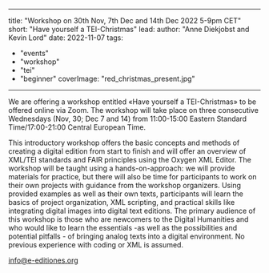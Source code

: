 
---
title: "Workshop on 30th Nov, 7th Dec and 14th Dec 2022 5-9pm CET"
short: "Have yourself a TEI-Christmas"
lead:
author: "Anne Diekjobst and Kevin Lord"
date: 2022-11-07
tags:
  - "events"
  - "workshop"
  - "tei"
  - "beginner"
coverImage: "red_christmas_present.jpg"
---

We are offering a workshop entitled «Have yourself a TEI-Christmas» to be offered online via Zoom. The workshop will take place on three consecutive Wednesdays (Nov, 30; Dec 7 and 14) from 11:00-15:00 Eastern Standard Time/17:00-21:00 Central European Time.

This introductory workshop offers the basic concepts and methods of creating a digital edition from start to finish and will offer an overview of XML/TEI standards and FAIR principles using the Oxygen XML Editor. The workshop will be taught using a hands-on-approach: we will provide materials for practice, but there will also be time for participants to work on their own projects with guidance from the workshop organizers. Using provided examples as well as their own texts, participants will learn the basics of project organization, XML scripting, and practical skills like integrating digital images into digital text editions. The primary audience of this workshop is those who are newcomers to the Digital Humanities and who would like to learn the essentials -as well as the possibilities and potential pitfalls - of bringing analog texts into a digital environment. No previous experience with coding or XML is assumed.

[info@e-editiones.org](mailto:info@e-editiones.org)
